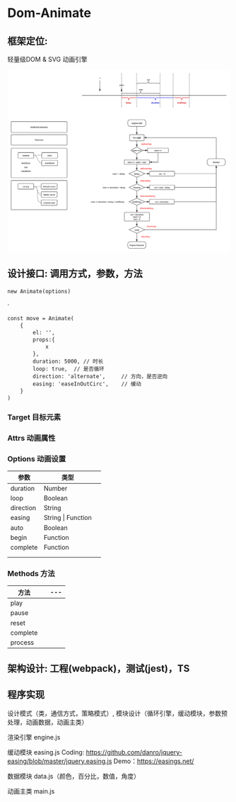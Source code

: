 # Dom-Animate



## 框架定位:

轻量级DOM & SVG 动画引擎


<img src="./design.svg" />

## 设计接口: 调用方式，参数，方法

```
new Animate(options)
```

·

```
const move = Animate(
    {
        el: '',
        props:{
            x
        },
        duration: 5000, // 时长
        loop: true,  // 是否循环
        direction: 'alternate',     // 方向，是否逆向
        easing: 'easeInOutCirc',    // 缓动    
    }
)
```



### Target 目标元素



### Attrs 动画属性



### Options 动画设置

| 参数      | 类型               |     |
| --------- | ------------------ | --- |
| duration  | Number             |     |
| loop      | Boolean            |     |
| direction | String             |     |
| easing    | String \| Function |     |
| auto      | Boolean            |     |
| begin     | Function           |     |
| complete  | Function           |     |
|           |                    |     |
|           |                    |     |



### Methods 方法



| 方法     |     | --- |
| -------- | --- | --- |
| play     |     |     |
| pause    |     |     |
| reset    |     |     |
| complete |     |     |
| process  |     |     |



## 架构设计: 工程(webpack)，测试(jest)，TS



## 程序实现

设计模式（类，通信方式，策略模式）, 模块设计（循环引擎，缓动模块，参数预处理，动画数据，动画主类）



渲染引擎 engine.js

缓动模块 easing.js
    Coding: https://github.com/danro/jquery-easing/blob/master/jquery.easing.js
    Demo：https://easings.net/


数据模块 data.js（颜色，百分比，数值，角度）

动画主类 main.js







